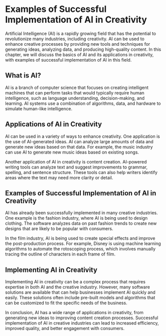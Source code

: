 Examples of Successful Implementation of AI in Creativity
=========================================================================================================================

Artificial Intelligence (AI) is a rapidly growing field that has the potential to revolutionize many industries, including creativity. AI can be used to enhance creative processes by providing new tools and techniques for generating ideas, analyzing data, and producing high-quality content. In this chapter, we will discuss the basics of AI and its applications in creativity, with examples of successful implementation of AI in this field.

What is AI?
-----------

AI is a branch of computer science that focuses on creating intelligent machines that can perform tasks that would typically require human intelligence, such as language understanding, decision-making, and learning. AI systems use a combination of algorithms, data, and hardware to simulate human-like intelligence.

Applications of AI in Creativity
--------------------------------

AI can be used in a variety of ways to enhance creativity. One application is the use of AI-generated ideas. AI can analyze large amounts of data and generate new ideas based on that data. For example, the music industry can use AI to generate new music ideas based on existing songs.

Another application of AI in creativity is content creation. AI-powered writing tools can analyze text and suggest improvements to grammar, spelling, and sentence structure. These tools can also help writers identify areas where the text may need more clarity or detail.

Examples of Successful Implementation of AI in Creativity
---------------------------------------------------------

AI has already been successfully implemented in many creative industries. One example is the fashion industry, where AI is being used to design clothing. The software analyzes data on past fashion trends to create new designs that are likely to be popular with consumers.

In the film industry, AI is being used to create special effects and improve the post-production process. For example, Disney is using machine learning algorithms to automate the rotoscoping process, which involves manually tracing the outline of characters in each frame of film.

Implementing AI in Creativity
-----------------------------

Implementing AI in creativity can be a complex process that requires expertise in both AI and the creative industry. However, many software solutions are available that can help businesses implement AI quickly and easily. These solutions often include pre-built models and algorithms that can be customized to fit the specific needs of the business.

In conclusion, AI has a wide range of applications in creativity, from generating new ideas to improving content creation processes. Successful implementation of AI in creative industries can lead to increased efficiency, improved quality, and better engagement with consumers.
